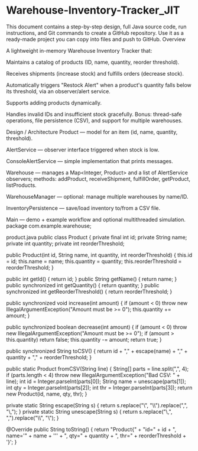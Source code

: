 # Warehouse-Inventory-Tracker_JIT
This document contains a step-by-step design, full Java source code, run instructions, and Git commands to create a GitHub repository. Use it as a ready-made project you can copy into files and push to GitHub.
Overview

A lightweight in-memory Warehouse Inventory Tracker that:

Maintains a catalog of products (ID, name, quantity, reorder threshold).

Receives shipments (increase stock) and fulfills orders (decrease stock).

Automatically triggers "Restock Alert" when a product's quantity falls below its threshold, via an observer/alert service.

Supports adding products dynamically.

Handles invalid IDs and insufficient stock gracefully.
Bonus: thread-safe operations, file persistence (CSV), and support for multiple warehouses.

Design / Architecture
Product — model for an item (id, name, quantity, threshold).

AlertService — observer interface triggered when stock is low.

ConsoleAlertService — simple implementation that prints messages.

Warehouse — manages a Map<Integer, Product> and a list of AlertService observers; methods: addProduct, receiveShipment, fulfillOrder, getProduct, listProducts.

WarehouseManager — optional: manage multiple warehouses by name/ID.

InventoryPersistence — save/load inventory to/from a CSV file.

Main — demo + example workflow and optional multithreaded simulation.
package com.example.warehouse;

product.java
public class Product {
private final int id;
private String name;
private int quantity;
private int reorderThreshold;


public Product(int id, String name, int quantity, int reorderThreshold) {
this.id = id;
this.name = name;
this.quantity = quantity;
this.reorderThreshold = reorderThreshold;
}


public int getId() { return id; }
public String getName() { return name; }
public synchronized int getQuantity() { return quantity; }
public synchronized int getReorderThreshold() { return reorderThreshold; }


public synchronized void increase(int amount) {
if (amount < 0) throw new IllegalArgumentException("Amount must be >= 0");
this.quantity += amount;
}


public synchronized boolean decrease(int amount) {
if (amount < 0) throw new IllegalArgumentException("Amount must be >= 0");
if (amount > this.quantity) return false;
this.quantity -= amount;
return true;
}


public synchronized String toCSV() {
return id + "," + escape(name) + "," + quantity + "," + reorderThreshold;
}


public static Product fromCSV(String line) {
String[] parts = line.split(",", 4);
if (parts.length < 4) throw new IllegalArgumentException("Bad CSV: " + line);
int id = Integer.parseInt(parts[0]);
String name = unescape(parts[1]);
int qty = Integer.parseInt(parts[2]);
int thr = Integer.parseInt(parts[3]);
return new Product(id, name, qty, thr);
}


private static String escape(String s) {
return s.replace("\\", "\\\\").replace(",", "\\,");
}
private static String unescape(String s) {
return s.replace("\\,", ",").replace("\\\\", "\\");
}


@Override
public String toString() {
return "Product{" + "id=" + id + ", name='" + name + '\'' + ", qty=" + quantity + ", thr=" + reorderThreshold + '}';
}

